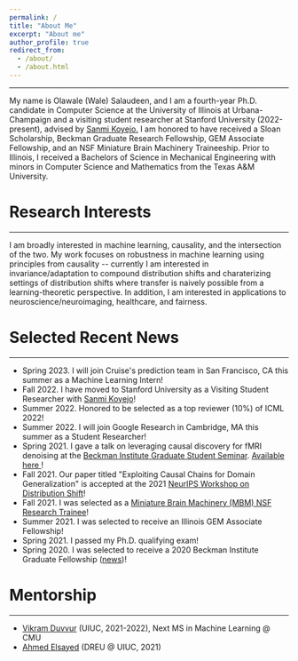 ```yaml
---
permalink: /
title: "About Me"
excerpt: "About me"
author_profile: true
redirect_from: 
  - /about/
  - /about.html
---
```


---
My name is Olawale (Wale) Salaudeen, and I am a fourth-year Ph.D. candidate in Computer Science at the University of Illinois at Urbana-Champaign and a visiting student researcher at Stanford University (2022-present), advised by <a href="http://sanmi.cs.illinois.edu/" target="_blank">Sanmi Koyejo.</a> I am honored to have received a Sloan Scholarship, Beckman Graduate Research Fellowship, GEM Associate Fellowship, and an NSF Miniature Brain Machinery Traineeship. Prior to Illinois, I received a Bachelors of Science in Mechanical Engineering with minors in Computer Science and Mathematics from the Texas A&M University.

# Research Interests
---
I am broadly interested in machine learning, causality, and the intersection of the two. My work focuses on robustness in machine learning using principles from causality -- currently I am interested in invariance/adaptation to compound distribution shifts and charaterizing settings of distribution shifts where transfer is naively possible from a learning-theoretic perspective. In addition, I am interested in applications to neuroscience/neuroimaging, healthcare, and fairness.

# Selected Recent News
---
* Spring 2023. I will join Cruise's prediction team in San Francisco, CA this summer as a Machine Learning Intern!
* Fall 2022. I have moved to Stanford University as a Visiting Student Researcher with <a href="http://sanmi.cs.illinois.edu/" target="_blank">Sanmi Koyejo</a>! 
* Summer 2022. Honored to be selected as a top reviewer (10%) of ICML 2022!
* Summer 2022. I will join Google Research in Cambridge, MA this summer as a Student Researcher!
* Spring 2021. I gave a talk on leveraging causal discovery for fMRI
 denoising at the <a href="https://beckman.illinois.edu/about/news/article/2022/03/30/grad-students-to-present-research-april-6" target="_blank">Beckman Institute Graduate Student Seminar</a>. <a href="https://olawalesalaudeen.com/talks/"> Available here </a>!
* Fall 2021. Our paper titled "Exploiting Causal Chains for Domain Generalization" is
 accepted at the 2021 <a href="https://sites.google.com/view/distshift2021" target="_blank">NeurIPS Workshop on Distribution Shift</a>!
* Fall 2021. I was selected as a <a href="https://minibrain.beckman.illinois.edu/" target="_blank">Miniature Brain Machinery (MBM) NSF Research Trainee</a>!
* Summer 2021. I was selected to receive an Illinois GEM Associate Fellowship!
* Spring 2021. I passed my Ph.D. qualifying exam!
* Spring 2020. I was selected to receive a 2020 Beckman Institute Graduate Fellowship (<a href="https://beckman.illinois.edu/about/news/article/2020/05/08/seven-named-2020-beckman-institute-graduate-fellows?fbclid=IwAR1XYI8PpzFLfAsAmQdurMZrywwTyHtTuhpkI3ZlaNUQPNcrY00SZJH0muU" target="_blank">news</a>)!

# Mentorship
---
* <a href="https://www.linkedin.com/in/vikram-duvvur/" target="_blank">Vikram Duvvur</a> (UIUC, 2021-2022), Next MS in Machine Learning @ CMU
* <a href="https://www.linkedin.com/in/elsayeaa-2023/" target="_blank">Ahmed Elsayed</a> (DREU @ UIUC, 2021)

